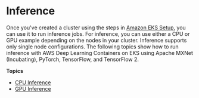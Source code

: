 # Inference<a name="deep-learning-containers-eks-tutorials-inference"></a>

Once you've created a cluster using the steps in [Amazon EKS Setup](deep-learning-containers-eks-setup.md), you can use it to run inference jobs\. For inference, you can use either a CPU or GPU example depending on the nodes in your cluster\. Inference supports only single node configurations\. The following topics show how to run inference with AWS Deep Learning Containers on EKS using Apache MXNet \(Incubating\), PyTorch, TensorFlow, and TensorFlow 2\.

**Topics**
+ [CPU Inference](deep-learning-containers-eks-tutorials-cpu-inference.md)
+ [GPU Inference](deep-learning-containers-eks-tutorials-gpu-inference.md)